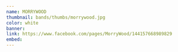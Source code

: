 ```yaml
---
name: MORRYWOOD
thumbnail: bands/thumbs/morrywood.jpg
color: white
banner:
link: https://www.facebook.com/pages/MorryWood/144157668989829
embed:
---
```


